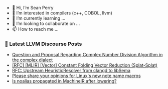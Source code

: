 - 👋 Hi, I’m Sean Perry
- 👀 I’m interested in compilers (c++, COBOL, llvm)
- 🌱 I’m currently learning ...
- 💞️ I’m looking to collaborate on ...
- 📫 How to reach me ...

<!---
s66perry/s66perry is a ✨ special ✨ repository because its `README.md` (this file) appears on your GitHub profile.
You can click the Preview link to take a look at your changes.
--->
### 📕 Latest LLVM Discourse Posts

<!-- DISCOURSE-LLVM:START -->
- [Question and Proposal Regarding Complex Number Division Algorithm in the complex dialect](https://discourse.llvm.org/t/question-and-proposal-regarding-complex-number-division-algorithm-in-the-complex-dialect/83772#post_8)
- [[RFC] [MLIR] [Vector] Constant Folding Vector Reduction &lpar;Splat-Splat&rpar;](https://discourse.llvm.org/t/rfc-mlir-vector-constant-folding-vector-reduction-splat-splat/84066#post_3)
- [RFC: Upstream HeuristicResolver from clangd to libSema](https://discourse.llvm.org/t/rfc-upstream-heuristicresolver-from-clangd-to-libsema/84004#post_4)
- [Please share your opinions for Linux&#39;s new note name macros](https://discourse.llvm.org/t/please-share-your-opinions-for-linuxs-new-note-name-macros/83959#post_3)
- [Is noalias propagated in MachineIR after lowering?](https://discourse.llvm.org/t/is-noalias-propagated-in-machineir-after-lowering/84075#post_3)
<!-- DISCOURSE-LLVM:END -->
